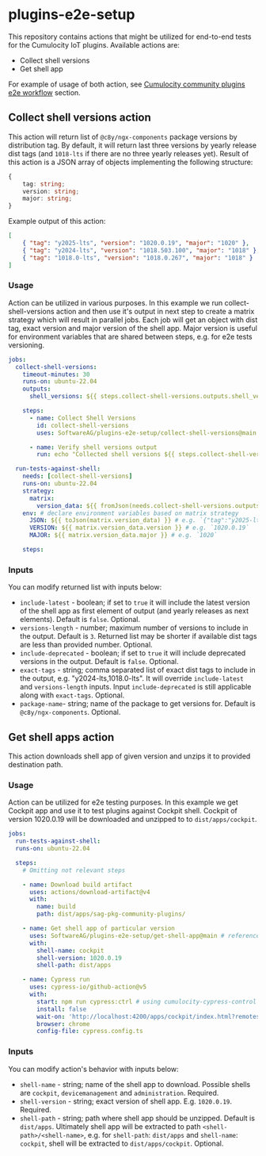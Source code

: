 # plugins-e2e-setup

This repository contains actions that might be utilized for end-to-end tests for the Cumulocity IoT plugins.
Available actions are:

- Collect shell versions
- Get shell app

For example of usage of both action, see [Cumulocity community plugins e2e workflow](https://github.com/SoftwareAG/cumulocity-community-plugins/blob/main/.github/workflows/test-plugins-against-cockpit.yml) section.

## Collect shell versions action

This action will return list of `@c8y/ngx-components` package versions by distribution tag.
By default, it will return last three versions by yearly release dist tags (and `1018-lts` if there are no three yearly releases yet).
Result of this action is a JSON array of objects implementing the following structure:

```ts
{
	tag: string;
	version: string;
	major: string;
}
```

Example output of this action:

```json
[
	{ "tag": "y2025-lts", "version": "1020.0.19", "major": "1020" },
	{ "tag": "y2024-lts", "version": "1018.503.100", "major": "1018" },
	{ "tag": "1018.0-lts", "version": "1018.0.267", "major": "1018" }
]
```

### Usage

Action can be utilized in various purposes.
In this example we run collect-shell-versions action and then use it's output in next step to create a matrix strategy which will result in parallel jobs.
Each job will get an object with dist tag, exact version and major version of the shell app. Major version is useful for environment variables that are shared between steps, e.g. for e2e tests versioning.

```yaml
jobs:
  collect-shell-versions:
    timeout-minutes: 30
    runs-on: ubuntu-22.04
    outputs:
      shell_versions: ${{ steps.collect-shell-versions.outputs.shell_versions }} # declare output variable

    steps:
      - name: Collect Shell Versions
        id: collect-shell-versions
        uses: SoftwareAG/plugins-e2e-setup/collect-shell-versions@main # reference to collect-shell-versions action

      - name: Verify shell versions output
        run: echo "Collected shell versions ${{ steps.collect-shell-versions.outputs.shell_versions }}" # e.g. `echo "Collected shell versions [{"tag":"y2025-lts","version":"1020.0.19","major":"1020"},{"tag":"y2024-lts","version":"1018.503.100","major":"1018"},{"tag":"1018.0-lts","version":"1018.0.267","major":"1018"}]"`

  run-tests-against-shell:
    needs: [collect-shell-versions]
    runs-on: ubuntu-22.04
    strategy:
      matrix:
        version_data: ${{ fromJson(needs.collect-shell-versions.outputs.shell_versions) }} # create matrix strategy based on collect-shell-versions output
    env: # declare environment variables based on matrix strategy
      JSON: ${{ toJson(matrix.version_data) }} # e.g. `{"tag":"y2025-lts","version":"1020.0.19","major":"1020"}`
      VERSION: ${{ matrix.version_data.version }} # e.g. `1020.0.19`
      MAJOR: ${{ matrix.version_data.major }} # e.g. `1020`

    steps:
```

### Inputs

You can modify returned list with inputs below:

- `include-latest` - boolean; if set to `true` it will include the latest version of the shell app as first element of output (and yearly releases as next elements). Default is `false`. Optional.
- `versions-length` - number; maximum number of versions to include in the output. Default is `3`. Returned list may be shorter if available dist tags are less than provided number. Optional.
- `include-deprecated` - boolean; if set to `true` it will include deprecated versions in the output. Default is `false`. Optional.
- `exact-tags` - string; comma separated list of exact dist tags to include in the output, e.g. "y2024-lts,1018.0-lts". It will override `include-latest` and `versions-length` inputs. Input `include-deprecated` is still applicable along with `exact-tags`. Optional.
- `package-name`- string; name of the package to get versions for. Default is `@c8y/ngx-components`. Optional.

## Get shell apps action

This action downloads shell app of given version and unzips it to provided destination path.

### Usage

Action can be utilized for e2e testing purposes. In this example we get Cockpit app and use it to test plugins against Cockpit shell.
Cockpit of version 1020.0.19 will be downloaded and unzipped to to `dist/apps/cockpit`.

```yaml
jobs:
  run-tests-against-shell:
  runs-on: ubuntu-22.04

  steps:
    # Omitting not relevant steps

    - name: Download build artifact
      uses: actions/download-artifact@v4
      with:
        name: build
        path: dist/apps/sag-pkg-community-plugins/

    - name: Get shell app of particular version
      uses: SoftwareAG/plugins-e2e-setup/get-shell-app@main # reference to get-shell-app action
      with:
        shell-name: cockpit
        shell-version: 1020.0.19
        shell-path: dist/apps

    - name: Cypress run
      uses: cypress-io/github-action@v5
      with:
        start: npm run cypress:ctrl # using cumulocity-cypress-control package to host dist folder
        install: false
        wait-on: 'http://localhost:4200/apps/cockpit/index.html?remotes=%7B"sag-pkg-community-plugins"%3A%5B"ExampleWidgetPluginModule"%2C"DatapointsGraphWidgetModule"%5D%7D#'
        browser: chrome
        config-file: cypress.config.ts
```

### Inputs

You can modify action's behavior with inputs below:

- `shell-name` - string; name of the shell app to download. Possible shells are `cockpit`, `devicemanagement` and `administration`. Required.
- `shell-version` - string; exact version of shell app. E.g. `1020.0.19`. Required.
- `shell-path` - string; path where shell app should be unzipped. Default is `dist/apps`. Ultimately shell app will be extracted to path `<shell-path>/<shell-name>`, e.g. for `shell-path`: `dist/apps` and `shell-name`: `cockpit`, shell will be extracted to `dist/apps/cockpit`. Optional.
